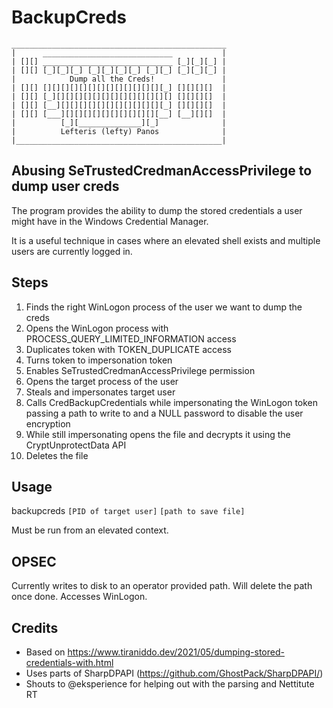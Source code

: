 # BackupCreds

```
________________________________________________
|      _____________________________           |
| [][] _____________________________ [_][_][_] |
| [][] [_][_][_] [_][_][_][_] [_][_] [_][_][_] |
|            Dump all the Creds!               |
| [][] [][][][][][][][][][][][][][_] [][][][]  |
| [][] [_][][][][][][][][][][][][][] [][][][]  |
| [][] [__][][][][][][][][][][][][_] [][][][]  |
| [][] [___][][][][][][][][][][][__] [__][][]  |
|          [_][______________][_]              |
|          Lefteris (lefty) Panos              |
|______________________________________________|
```
## Abusing SeTrustedCredmanAccessPrivilege to dump user creds
The program provides the ability to dump the stored credentials a user might have in the Windows Credential Manager. 

It is a useful technique in cases where an elevated shell exists and multiple users are currently logged in.

## Steps

1) Finds the right WinLogon process of the user we want to dump the creds
2) Opens the WinLogon process with PROCESS_QUERY_LIMITED_INFORMATION access 
3) Duplicates token with TOKEN_DUPLICATE access
4) Turns token to impersonation token
5) Enables SeTrustedCredmanAccessPrivilege permission
6) Opens the target process of the user
7) Steals and impersonates target user
8) Calls CredBackupCredentials while impersonating the WinLogon token passing a path to write to and a NULL password to disable the user encryption
9) While still impersonating opens the file and decrypts it using the CryptUnprotectData API
10) Deletes the file

## Usage
backupcreds ```[PID of target user]``` ```[path to save file]```

Must be run from an elevated context.

## OPSEC
Currently writes to disk to an operator provided path. Will delete the path once done.
Accesses WinLogon.

## Credits
* Based on https://www.tiraniddo.dev/2021/05/dumping-stored-credentials-with.html
* Uses parts of SharpDPAPI (https://github.com/GhostPack/SharpDPAPI/)
* Shouts to @eksperience for helping out with the parsing and Nettitute RT
